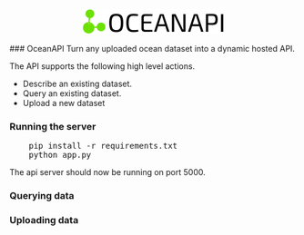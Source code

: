 <p align='center'>
    <img src="./img/ocean_api.png">
</p>
### OceanAPI
Turn any uploaded ocean dataset into a dynamic hosted API.

The API supports the following high level actions.

* Describe an existing dataset.
* Query an existing dataset.
* Upload a new dataset

### Running the server

<pre>
    pip install -r requirements.txt
    python app.py
</pre>

The api server should now be running on port 5000.

### Querying data



### Uploading data





